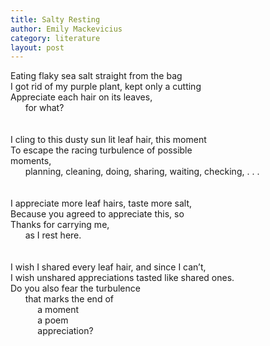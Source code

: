 ```yaml
---
title: Salty Resting
author: Emily Mackevicius
category: literature
layout: post
---
```


Eating flaky sea salt straight from the bag  
I got rid of my purple plant, kept only a cutting  
Appreciate each hair on its leaves,  
&nbsp;&nbsp;&nbsp;&nbsp;&nbsp; for what?  
\
\
I cling to this dusty sun lit leaf hair, this moment  
To escape the racing turbulence of possible  
moments,  
&nbsp;&nbsp;&nbsp;&nbsp;&nbsp; planning, cleaning, doing, sharing, waiting, checking, . . .  
\
\
I appreciate more leaf hairs, taste more salt,  
Because you agreed to appreciate this, so  
Thanks for carrying me,  
&nbsp;&nbsp;&nbsp;&nbsp;&nbsp; as I rest here.  
\
\
I wish I shared every leaf hair, and since I can’t,  
I wish unshared appreciations tasted like shared ones.  
Do you also fear the turbulence  
&nbsp;&nbsp;&nbsp;&nbsp;&nbsp; that marks the end of   
&nbsp;&nbsp;&nbsp;&nbsp;&nbsp;&nbsp;&nbsp;&nbsp;&nbsp;&nbsp; a moment  
&nbsp;&nbsp;&nbsp;&nbsp;&nbsp;&nbsp;&nbsp;&nbsp;&nbsp;&nbsp; a poem  
&nbsp;&nbsp;&nbsp;&nbsp;&nbsp;&nbsp;&nbsp;&nbsp;&nbsp;&nbsp; appreciation?  

